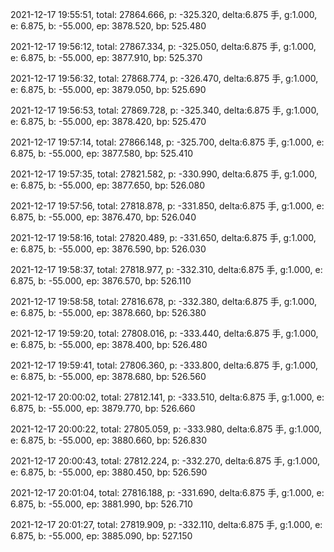 2021-12-17 19:55:51, total: 27864.666, p: -325.320, delta:6.875 手, g:1.000, e: 6.875, b: -55.000, ep: 3878.520, bp: 525.480

2021-12-17 19:56:12, total: 27867.334, p: -325.050, delta:6.875 手, g:1.000, e: 6.875, b: -55.000, ep: 3877.910, bp: 525.370

2021-12-17 19:56:32, total: 27868.774, p: -326.470, delta:6.875 手, g:1.000, e: 6.875, b: -55.000, ep: 3879.050, bp: 525.690

2021-12-17 19:56:53, total: 27869.728, p: -325.340, delta:6.875 手, g:1.000, e: 6.875, b: -55.000, ep: 3878.420, bp: 525.470

2021-12-17 19:57:14, total: 27866.148, p: -325.700, delta:6.875 手, g:1.000, e: 6.875, b: -55.000, ep: 3877.580, bp: 525.410

2021-12-17 19:57:35, total: 27821.582, p: -330.990, delta:6.875 手, g:1.000, e: 6.875, b: -55.000, ep: 3877.650, bp: 526.080

2021-12-17 19:57:56, total: 27818.878, p: -331.850, delta:6.875 手, g:1.000, e: 6.875, b: -55.000, ep: 3876.470, bp: 526.040

2021-12-17 19:58:16, total: 27820.489, p: -331.650, delta:6.875 手, g:1.000, e: 6.875, b: -55.000, ep: 3876.590, bp: 526.030

2021-12-17 19:58:37, total: 27818.977, p: -332.310, delta:6.875 手, g:1.000, e: 6.875, b: -55.000, ep: 3876.570, bp: 526.110

2021-12-17 19:58:58, total: 27816.678, p: -332.380, delta:6.875 手, g:1.000, e: 6.875, b: -55.000, ep: 3878.660, bp: 526.380

2021-12-17 19:59:20, total: 27808.016, p: -333.440, delta:6.875 手, g:1.000, e: 6.875, b: -55.000, ep: 3878.400, bp: 526.480

2021-12-17 19:59:41, total: 27806.360, p: -333.800, delta:6.875 手, g:1.000, e: 6.875, b: -55.000, ep: 3878.680, bp: 526.560

2021-12-17 20:00:02, total: 27812.141, p: -333.510, delta:6.875 手, g:1.000, e: 6.875, b: -55.000, ep: 3879.770, bp: 526.660

2021-12-17 20:00:22, total: 27805.059, p: -333.980, delta:6.875 手, g:1.000, e: 6.875, b: -55.000, ep: 3880.660, bp: 526.830

2021-12-17 20:00:43, total: 27812.224, p: -332.270, delta:6.875 手, g:1.000, e: 6.875, b: -55.000, ep: 3880.450, bp: 526.590

2021-12-17 20:01:04, total: 27816.188, p: -331.690, delta:6.875 手, g:1.000, e: 6.875, b: -55.000, ep: 3881.990, bp: 526.710

2021-12-17 20:01:27, total: 27819.909, p: -332.110, delta:6.875 手, g:1.000, e: 6.875, b: -55.000, ep: 3885.090, bp: 527.150